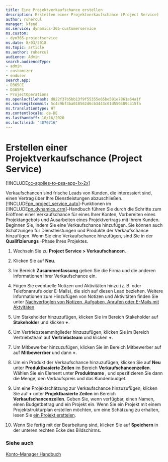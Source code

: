 ```yaml
---
title: Eine Projektverkaufschance erstellen
description: Erstellen einer Projektverkaufschance (Project Service)
author: ruhercul
manager: kfend
ms.service: dynamics-365-customerservice
ms.custom:
- dyn365-projectservice
ms.date: 8/03/2018
ms.topic: article
ms.author: ruhercul
audience: Admin
search.audienceType:
- admin
- customizer
- enduser
search.app:
- D365CE
- D365PS
- ProjectOperations
ms.openlocfilehash: d822f37b5bb13f9f55355e65be591e7861a64a1f
ms.sourcegitcommit: 5c4c9bf3ba018562d6cb3443c01d550489c415fa
ms.translationtype: HT
ms.contentlocale: de-DE
ms.lasthandoff: 10/16/2020
ms.locfileid: "4076716"
---
```

# <a name="create-a-project-opportunity-project-service"></a>Erstellen einer Projektverkaufschance (Project Service)

[!INCLUDE[cc-applies-to-psa-app-1x-2x](../includes/cc-applies-to-psa-app-1x-2x.md)]

Verkaufschancen sind frische Leads von Kunden, die interessiert sind, einen Vertrag über Ihre Dienstleistungen abzuschließen. [!INCLUDE[pn_project_service_auto](../includes/pn-project-service-auto.md)]-Funktionen im [!INCLUDE[pn_dynamics_crm](../includes/pn-dynamics-crm.md)]-Handbuch führen Sie durch die Schritte zum Eröffnen einer Verkaufschance für eines Ihrer Konten, Vorbereiten eines Projektangebots und Ausarbeiten eines Projektvertrags mit Ihrem Kunden. Beginnen Sie, indem Sie eine Verkaufschance hinzufügen. Sie können auch Schätzungen für Dienstleistungen und Produkte der Verkaufschance hinzufügen. Wenn Sie eine Verkaufschance hinzufügen, sind Sie in der **Qualifizierungs** -Phase Ihres Projektes.  
  
1.  Wechseln Sie zu **Project Service > Verkaufschancen**.  
  
2.  Klicken Sie auf **Neu**.  
  
3.  Im Bereich **Zusammenfassung** geben Sie die Firma und die anderen Informationen Ihrer Verkaufschance ein.  
  
4.  Fügen Sie eventuelle Notizen und Aktivitäten hinzu (z. B. oder Telefonanrufe oder E-Mails), die sich auf diesen Lead beziehen. Weitere Informationen zum Hinzufügen von Notizen und Aktivitäten finden Sie unter [Nachverfoglen von Notizen, Aufgaben, Anrufen oder E-Mails mit Aktvitäten](https://docs.microsoft.com/dynamics365/customerengagement/on-premises/basics/work-with-activities)  
  
5.  Um Stakeholder hinzuzufügen, klicken Sie im Bereich Stakeholder auf **Stakeholder** und klicken **+**.  
  
6.  Um Vertriebsteammitglieder hinzuzufügen, klicken Sie im Bereich Vertriebsteam auf **Vertriebsteam** und klicken **+**.  
  
7.  Um Mitbewerber hinzuzufügen, klicken Sie im Bereich Mitbewerber auf auf **Mitbewerrber** und dann **+**.  
  
8.  Um ein Produkt der Verkaufschance hinzuzufügen, klicken Sie auf **Neu** unter **Produktbasierte Zeilen** im Bereich **Verkaufschancenzeilen**. Wählen Sie ein Element unter **Produktname** , und spezifizieren Sie dann die Menge, den Verkaufspreis und das Kundenbudget.  
  
9. Um eine Projektschätzung zur Verkaufschance hinzuzufügen, klicken Sie auf **+** unter **Projektbasierte Zeilen** im Bereich **Verkaufschancenzeilen**. Geben Sie, wenn verfügbar, einen Namen, einen Budgetbetrag und ein Projekt ein. Wenn Sie ein Projekt mit einem Projektstrukturplan erstellen möchten, um eine Schätzung zu erhalten, lesen Sie [ein Projekt ersttelen](../psa/create-project.md).  
  
10. Wenn Sie fertig mit der Bearbeitung sind, klicken Sie auf **Speichern** in der unteren rechten Ecke des Bildschirms.  
  
### <a name="see-also"></a>Siehe auch  
 [Konto-Manager Handbuch](../psa/account-manager-guide.md)
